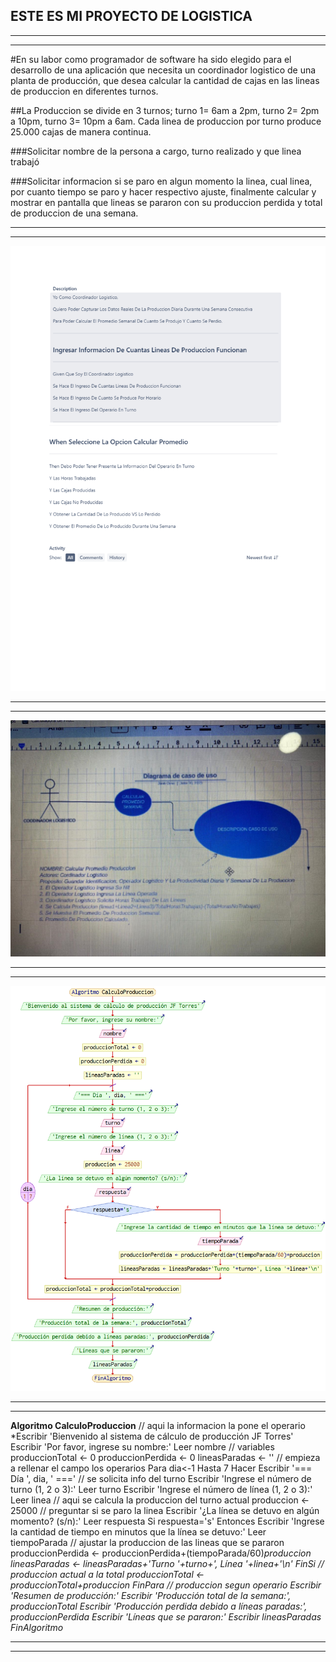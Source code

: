 ## **ESTE ES MI PROYECTO DE LOGISTICA**
------------------------------------------------------------------------------------------------------------------------------------------
------------------------------------------------------------------------------------------------------------------------------------------
#En su labor como programador de software ha sido elegido para el desarrollo de una aplicación que
necesita un coordinador logistico de una planta de producción, que desea calcular la cantidad de cajas en las lineas de produccion en diferentes turnos.

##La Produccion se divide en 3 turnos; turno 1= 6am a 2pm, turno 2= 2pm a 10pm, turno 3= 10pm a 6am. Cada linea de produccion por turno produce 25.000 cajas de manera continua.

###Solicitar nombre de la persona a cargo, turno realizado y que linea trabajó

###Solicitar informacion si se paro en algun momento la linea, cual linea, por cuanto tiempo se paro y hacer respectivo ajuste, finalmente calcular y mostrar en pantalla que lineas se pararon con su produccion perdida y total de produccion de una semana.

-----------------------------------------------------------------------------------------------------------------------------------------
-----------------------------------------------------------------------------------------------------------------------------------------
![alt text](logis.png)

-----------------------------------------------------------------------------------------------------------------------------------------
-----------------------------------------------------------------------------------------------------------------------------------------
![alt text](CASO.png)

-----------------------------------------------------------------------------------------------------------------------------------------
-----------------------------------------------------------------------------------------------------------------------------------------

![alt text](dfd.png)

------------------------------------------------------------------------------------------------------------------------------------------
------------------------------------------------------------------------------------------------------------------------------------------
**Algoritmo CalculoProduccion**
	// aqui la informacion la pone el operario
	*Escribir 'Bienvenido al sistema de cálculo de producción JF Torres'
	Escribir 'Por favor, ingrese su nombre:'
	Leer nombre
	// variables 
	produccionTotal <- 0
	produccionPerdida <- 0
	lineasParadas <- ''
	// empieza a rellenar el campo los operarios 
	Para dia<-1 Hasta 7 Hacer
		Escribir '=== Día ', dia, ' ==='
		// se solicita info del turno
		Escribir 'Ingrese el número de turno (1, 2 o 3):'
		Leer turno
		Escribir 'Ingrese el número de línea (1, 2 o 3):'
		Leer linea
		// aqui se calcula la produccion del turno actual
		produccion <- 25000
		// preguntar si se paro la linea 
		Escribir '¿La línea se detuvo en algún momento? (s/n):'
		Leer respuesta
		Si respuesta='s' Entonces
			Escribir 'Ingrese la cantidad de tiempo en minutos que la línea se detuvo:'
			Leer tiempoParada
			// ajustar la produccion de las lineas que se pararon 
			produccionPerdida <- produccionPerdida+(tiempoParada/60)*produccion
			lineasParadas <- lineasParadas+'Turno '+turno+', Línea '+linea+'\n'
		FinSi
		// produccion actual a la total 
		produccionTotal <- produccionTotal+produccion
	FinPara
	// produccion segun operario 
	Escribir 'Resumen de producción:'
	Escribir 'Producción total de la semana:', produccionTotal
	Escribir 'Producción perdida debido a líneas paradas:', produccionPerdida
	Escribir 'Líneas que se pararon:'
	Escribir lineasParadas
FinAlgoritmo*

-----------------------------------------------------------------------------------------------------------------------------------------
-----------------------------------------------------------------------------------------------------------------------------------------
